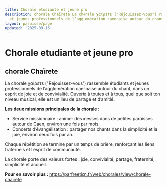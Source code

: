 ```yaml
---
title: Chorale etudiante et jeune pro
description: chorale Chaïrete La chorale χαίρετε ("Réjouissez-vous") rassemble étudiants
  et jeunes professionnels de l’agglomération caennaise autour du chant, dans un...
layout: paroisse/page
updated: '2025-09-16'
---
```


# Chorale etudiante et jeune pro

## chorale Chaïrete
La chorale χαίρετε ("Réjouissez-vous") rassemble étudiants et jeunes professionnels de l’agglomération caennaise autour du chant, dans un esprit de joie et de convivialité. Ouverte à toutes et à tous, quel que soit ton niveau musical, elle est un lieu de partage et d’amitié.

**Les deux missions principales de la chorale :**

* Service missionnaire : animer des messes dans de petites paroisses autour de Caen, environ une fois par mois.
* Concerts d’évangélisation : partager nos chants dans la simplicité et la joie, environ deux fois par an.

Chaque répétition se termine par un temps de prière, renforçant les liens fraternels et l’esprit de communauté.

La chorale porte des valeurs fortes : joie, convivialité, partage, fraternité, simplicité et accueil.

**Pour en savoir plus :**
https://parfreetion.fr/web/chorales/view/chorale-chairete

